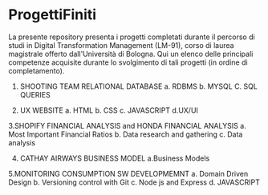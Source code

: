 # ProgettiFiniti

La presente repository presenta i progetti completati durante il percorso di studi in Digital Transformation Management (LM-91), corso di laurea magistrale
offerto dall'Università di Bologna. Qui un elenco delle principali competenze acquisite durante lo svolgimento di tali progetti (in ordine di completamento).

1. SHOOTING TEAM RELATIONAL DATABASE
a. RDBMS
b. MYSQL
C. SQL QUERIES

2. UX WEBSITE 
a. HTML
b. CSS
c. JAVASCRIPT
d.UX/UI

3.SHOPIFY FINANCIAL ANALYSIS and HONDA FINANCIAL ANALYSIS
a. Most Important Financial Ratios
b. Data research and gathering
c. Data analysis

4. CATHAY AIRWAYS BUSINESS MODEL
a.Business Models

5.MONITORING CONSUMPTION SW DEVELOPMEMNT
a. Domain Driven Design
b. Versioning control with Git
c. Node js and Express
d. JAVASCRIPT


